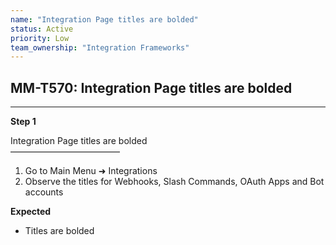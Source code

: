 ```yaml
---
name: "Integration Page titles are bolded"
status: Active
priority: Low
team_ownership: "Integration Frameworks"
---
```


## MM-T570: Integration Page titles are bolded

---

**Step 1**

Integration Page titles are bolded\
–––––––––––––––––––––––––

1. Go to Main Menu ➜ Integrations
2. Observe the titles for Webhooks, Slash Commands, OAuth Apps and Bot accounts

**Expected**

- Titles are bolded
